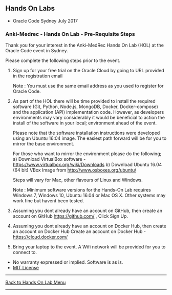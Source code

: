## Hands On Labs

- Oracle Code Sydney July 2017

### Anki-Medrec - Hands On Lab - Pre-Requisite Steps

Thank you for your interest in the Anki-MedRec Hands On Lab (HOL) at the Oracle Code event in Sydney.

Please complete the following steps prior to the event.


1. Sign up for your free trial on the Oracle Cloud by going to URL provided in the registration email

   Note : You must use the same email address as you used to register for Oracle Code.

2. As part of the HOL there will be time provided to install the required software (Git, Python, Node.js,
   MongoDB, Docker, Docker-compose) and the application (API) implementation code. However, as developers 
   environments may vary considerably it would be beneficial to action the install of the software in your
   local; environment ahead of the event. 

   Please note that the software installation instructions were developed using an Ubuntu 16:04 image.
   The easiest path forward will be for you to mirror the base environment. 

   For those who want to mirror the environment please do the following;
   a) Download VirtualBox software - https://www.virtualbox.org/wiki/Downloads 
   b) Download Ubuntu 16.04 (64 bit) VBox Image from http://www.osboxes.org/ubuntu/
   
   Steps will vary for Mac, other flavours of Linux and Windows.

   Note : Minimum software versions for the Hands-On Lab requires Windows 7, Windows 10, Ubuntu 16.04 
   or Mac OS X. Other systems may work fine but havent been tested.

3. Assuming you dont already have an account on GitHub, then create an account on GitHub 
   https://github.com/ , Click Sign Up.

4. Assuming you dont already have an account on Docker Hub, then create an account on Docker Hub 
   Create an account on Docker Hub - https://cloud.docker.com/ 

5. Bring your laptop to the event. 
   A Wifi network will be provided for you to connect to.

* No warranty expressed or implied.  Software is as is.
* [MIT License](http://www.opensource.org/licenses/mit-license.html)

<hr />
<a href="../../handsonlabs" class="btn" >Back to Hands On Lab Menu</a>
<hr />


